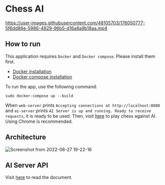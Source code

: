 # Chess AI

https://user-images.githubusercontent.com/48105703/176050777-5f6dd86e-5986-4829-96b5-d16a8a9b18aa.mp4

## How to run
This application requires `Docker` and `Docker compose`. Please install them first.
* [Docker installation](https://www.docker.com/get-started)
* [Docker compose installation](https://docs.docker.com/compose/install/)

To run the app, use the following command:
```
sudo docker-compose up --build
```

When `web-server` prints `Accepting connections at http://localhost:8080` and `ai-server` prints `AI Server is up and running. Ready to receive requests`, it is ready to be used. Then, visit [here](http://localhost:8080) to play chess against AI. Using Chrome is recommended.

## Architecture
![Screenshot from 2022-06-27 19-22-16](https://user-images.githubusercontent.com/48105703/176066683-840572dc-ef22-4530-a42b-419d891c560d.png)


## AI Server API
Visit [here](https://seoulsky.github.io/chess-ai/) to read the document.
